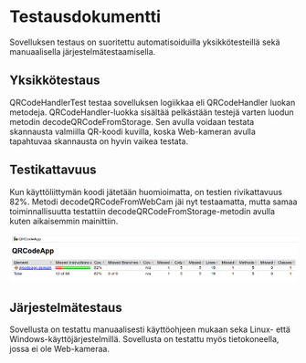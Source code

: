 # Testausdokumentti

Sovelluksen testaus on suoritettu automatisoiduilla yksikkötesteillä sekä manuaalisella järjestelmätestaamisella.

## Yksikkötestaus

QRCodeHandlerTest testaa sovelluksen logiikkaa eli QRCodeHandler luokan metodeja. QRCodeHandler-luokka sisältää pelkästään testejä varten luodun metodin decodeQRCodeFromStorage. 
Sen avulla voidaan testata skannausta valmiilla QR-koodi kuvilla, koska Web-kameran avulla tapahtuvaa skannausta on hyvin vaikea testata.

## Testikattavuus

Kun käyttöliittymän koodi jätetään huomioimatta, on testien rivikattavuus 82%. Metodi decodeQRCodeFromWebCam jäi nyt testaamatta, mutta samaa toiminnallisuutta testattiin decodeQRCodeFromStorage-metodin avulla kuten aikaisemmin mainittiin.

<img src="https://github.com/r0bert1/QRCodeApp/blob/master/dokumentaatio/kuvat/testikattavuus.png" >

## Järjestelmätestaus

Sovellusta on testattu manuaalisesti käyttöohjeen mukaan seka Linux- että Windows-käyttöjärjestelmillä. Sovellusta on testattu myös tietokoneella, jossa ei ole Web-kameraa.
